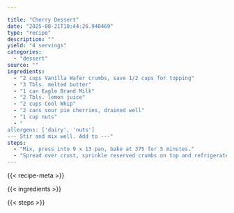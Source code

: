 ```yaml
---

title: "Cherry Dessert"
date: "2025-08-21T10:44:26.940469"
type: "recipe"
description: ""
yield: "4 servings"
categories:
  - "dessert"
source: ""
ingredients:
  - "2 cups Vanilla Wafer crumbs, save 1/2 cups for topping"
  - "3 Tbls. melted butter"
  - "1 can Eagle Brand Milk"
  - "2 Tbls. lemon juice"
  - "2 cups Cool Whip"
  - "2 cans sour pie cherries, drained well"
  - "1 cup nuts"
  - "
allergens: ['dairy', 'nuts']
--- Stir and mix well. Add to ---"
steps:
  - "Mix, press into 9 x 13 pan, bake at 375 for 5 minutes."
  - "Spread over crust, sprinkle reserved crumbs on top and refrigerate."
---
```


{{< recipe-meta >}}

{{< ingredients >}}

{{< steps >}}
